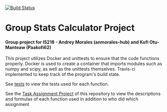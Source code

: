 [![Build Status](https://travis-ci.org/anmorales-hub/groupStatCalc.svg?branch=master)](https://travis-ci.org/anmorales-hub/groupStatCalc)

<h1>Group Stats Calculator Project</h1>
<h4>Group project for IS218 - Andrey Morales (anmorales-hub) and Kofi Otu-Manteaw (Paakofi62)</h4>

This project utilizes Docker and unittests to ensure that the code functions properly. Docker is used to create a container that imports modules such as numpy and scipy, as well as the unittests themselves. Travis-ci implemented to keep track of the program's build state.

See [tests](https://github.com/anmorales-hub/groupStatCalc/tree/master/Tests) to view the tests used for each function.

See the [Task Assignment Project](https://github.com/anmorales-hub/groupStatCalc/projects/1) of this repository to view the descriptions and formulas of each function used in addition to who did which assignment
